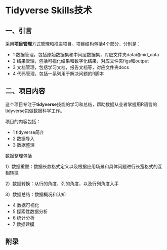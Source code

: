 # Tidyverse Skills技术

## 一、引言

采用**项目管理**方式管理和推进项目。项目结构包括4个部分，分别是：
- 1 数据管理，包括原始数据集和中间层数据集，对应文件夹data和mid_data
- 2 结果管理，包括可视化结果和数字化结果，对应文件夹figs和output
- 3 文档管理，包括学习文档，报告文档等，对应文件夹docs
- 4 代码管理，包括一系列用于解决问题的R脚本

## 二、项目内容

这个项目专注于**tidyverse**技能的学习和总结，帮助数据从业者掌握用R语言的tidyverse包做数据科学工作。

项目的内容包括：

- 1 tidyverse简介
- 2 数据导入
- 3 数据整理

数据整理包括

1）数据重塑：数据长款格式定义以及根据应用场景和具体问题进行长宽格式的互相转换

2）数据转换：从行的角度，列的角度，以及行列角度入手

3）数据总结：数据概况和认知

- 4 数据可视化
- 5 探索性数据分析
- 6 统计分析
- 7 数据建模


## 附录
